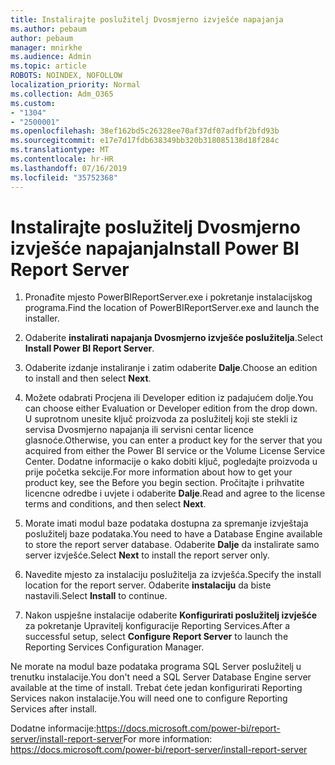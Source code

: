 ```yaml
---
title: Instalirajte poslužitelj Dvosmjerno izvješće napajanja
ms.author: pebaum
author: pebaum
manager: mnirkhe
ms.audience: Admin
ms.topic: article
ROBOTS: NOINDEX, NOFOLLOW
localization_priority: Normal
ms.collection: Adm_O365
ms.custom:
- "1304"
- "2500001"
ms.openlocfilehash: 38ef162bd5c26328ee70af37df07adfbf2bfd93b
ms.sourcegitcommit: e17e7d17fdb638349bb320b318085138d18f284c
ms.translationtype: MT
ms.contentlocale: hr-HR
ms.lasthandoff: 07/16/2019
ms.locfileid: "35752368"
---
```

# <a name="install-power-bi-report-server"></a><span data-ttu-id="ab016-102">Instalirajte poslužitelj Dvosmjerno izvješće napajanja</span><span class="sxs-lookup"><span data-stu-id="ab016-102">Install Power BI Report Server</span></span>

1. <span data-ttu-id="ab016-103">Pronađite mjesto PowerBIReportServer.exe i pokretanje instalacijskog programa.</span><span class="sxs-lookup"><span data-stu-id="ab016-103">Find the location of PowerBIReportServer.exe and launch the installer.</span></span>

2. <span data-ttu-id="ab016-104">Odaberite **instalirati napajanja Dvosmjerno izvješće poslužitelja**.</span><span class="sxs-lookup"><span data-stu-id="ab016-104">Select **Install Power BI Report Server**.</span></span>

3. <span data-ttu-id="ab016-105">Odaberite izdanje instaliranje i zatim odaberite **Dalje**.</span><span class="sxs-lookup"><span data-stu-id="ab016-105">Choose an edition to install and then select **Next**.</span></span>

4. <span data-ttu-id="ab016-106">Možete odabrati Procjena ili Developer edition iz padajućem dolje.</span><span class="sxs-lookup"><span data-stu-id="ab016-106">You can choose either Evaluation or Developer edition from the drop down.</span></span>  <span data-ttu-id="ab016-107">U suprotnom unesite ključ proizvoda za poslužitelj koji ste stekli iz servisa Dvosmjerno napajanja ili servisni centar licence glasnoće.</span><span class="sxs-lookup"><span data-stu-id="ab016-107">Otherwise, you can enter a product key for the server that you acquired from either the Power BI service or the Volume License Service Center.</span></span> <span data-ttu-id="ab016-108">Dodatne informacije o kako dobiti ključ, pogledajte proizvoda u prije početka sekcije.</span><span class="sxs-lookup"><span data-stu-id="ab016-108">For more information about how to get your product key, see the Before you begin section.</span></span> <span data-ttu-id="ab016-109">Pročitajte i prihvatite licencne odredbe i uvjete i odaberite **Dalje**.</span><span class="sxs-lookup"><span data-stu-id="ab016-109">Read and agree to the license terms and conditions, and then select **Next**.</span></span>

5. <span data-ttu-id="ab016-110">Morate imati modul baze podataka dostupna za spremanje izvještaja poslužitelj baze podataka.</span><span class="sxs-lookup"><span data-stu-id="ab016-110">You need to have a Database Engine available to store the report server database.</span></span> <span data-ttu-id="ab016-111">Odaberite **Dalje** da instalirate samo server izvješće.</span><span class="sxs-lookup"><span data-stu-id="ab016-111">Select **Next** to install the report server only.</span></span>

6. <span data-ttu-id="ab016-112">Navedite mjesto za instalaciju poslužitelja za izvješća.</span><span class="sxs-lookup"><span data-stu-id="ab016-112">Specify the install location for the report server.</span></span> <span data-ttu-id="ab016-113">Odaberite **instalaciju** da biste nastavili.</span><span class="sxs-lookup"><span data-stu-id="ab016-113">Select **Install** to continue.</span></span>

7. <span data-ttu-id="ab016-114">Nakon uspješne instalacije odaberite **Konfigurirati poslužitelj izvješće** za pokretanje Upravitelj konfiguracije Reporting Services.</span><span class="sxs-lookup"><span data-stu-id="ab016-114">After a successful setup, select **Configure Report Server** to launch the Reporting Services Configuration Manager.</span></span>

<span data-ttu-id="ab016-115">Ne morate na modul baze podataka programa SQL Server poslužitelj u trenutku instalacije.</span><span class="sxs-lookup"><span data-stu-id="ab016-115">You don't need a SQL Server Database Engine server available at the time of install.</span></span> <span data-ttu-id="ab016-116">Trebat ćete jedan konfigurirati Reporting Services nakon instalacije.</span><span class="sxs-lookup"><span data-stu-id="ab016-116">You will need one to configure Reporting Services after install.</span></span>

<span data-ttu-id="ab016-117">Dodatne informacije:https://docs.microsoft.com/power-bi/report-server/install-report-server</span><span class="sxs-lookup"><span data-stu-id="ab016-117">For more information: https://docs.microsoft.com/power-bi/report-server/install-report-server</span></span>
